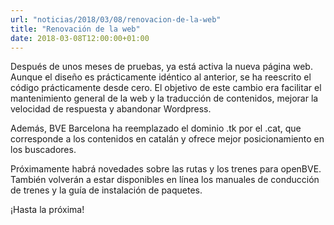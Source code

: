 ```yaml
---
url: "noticias/2018/03/08/renovacion-de-la-web"
title: "Renovación de la web"
date: 2018-03-08T12:00:00+01:00
---
```

Después de unos meses de pruebas, ya está activa la nueva página web. Aunque el diseño es prácticamente idéntico al anterior, se ha reescrito el código prácticamente desde cero. El objetivo de este cambio era facilitar el mantenimiento general de la web y la traducción de contenidos, mejorar la velocidad de respuesta y abandonar Wordpress.

Además, BVE Barcelona ha reemplazado el dominio .tk por el .cat, que corresponde a los contenidos en catalán y ofrece mejor posicionamiento en los buscadores.

Próximamente habrá novedades sobre las rutas y los trenes para openBVE. También volverán a estar disponibles en línea los manuales de conducción de trenes y la guía de instalación de paquetes.

¡Hasta la próxima!

